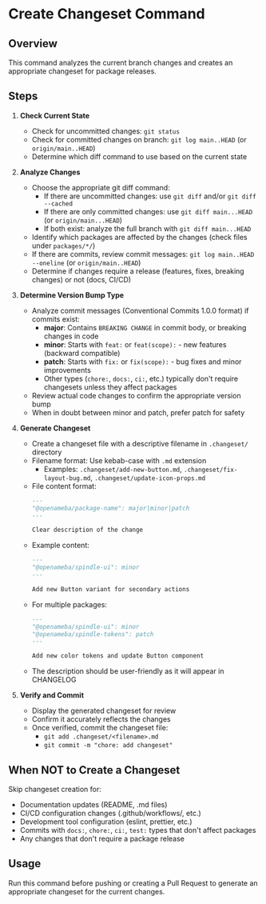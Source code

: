 # Create Changeset Command

## Overview

This command analyzes the current branch changes and creates an appropriate changeset for package releases.

## Steps

1. **Check Current State**
   - Check for uncommitted changes: `git status`
   - Check for committed changes on branch: `git log main..HEAD` (or `origin/main..HEAD`)
   - Determine which diff command to use based on the current state

2. **Analyze Changes**
   - Choose the appropriate git diff command:
     - If there are uncommitted changes: use `git diff` and/or `git diff --cached`
     - If there are only committed changes: use `git diff main...HEAD` (or `origin/main...HEAD`)
     - If both exist: analyze the full branch with `git diff main...HEAD`
   - Identify which packages are affected by the changes (check files under `packages/*/`)
   - If there are commits, review commit messages: `git log main..HEAD --oneline` (or `origin/main..HEAD`)
   - Determine if changes require a release (features, fixes, breaking changes) or not (docs, CI/CD)

3. **Determine Version Bump Type**
   - Analyze commit messages (Conventional Commits 1.0.0 format) if commits exist:
     - **major**: Contains `BREAKING CHANGE` in commit body, or breaking changes in code
     - **minor**: Starts with `feat:` or `feat(scope):` - new features (backward compatible)
     - **patch**: Starts with `fix:` or `fix(scope):` - bug fixes and minor improvements
     - Other types (`chore:`, `docs:`, `ci:`, etc.) typically don't require changesets unless they affect packages
   - Review actual code changes to confirm the appropriate version bump
   - When in doubt between minor and patch, prefer patch for safety

4. **Generate Changeset**
   - Create a changeset file with a descriptive filename in `.changeset/` directory
   - Filename format: Use kebab-case with `.md` extension
     - Examples: `.changeset/add-new-button.md`, `.changeset/fix-layout-bug.md`, `.changeset/update-icon-props.md`
   - File content format:
     ```markdown
     ---
     "@openameba/package-name": major|minor|patch
     ---

     Clear description of the change
     ```
   - Example content:
     ```markdown
     ---
     "@openameba/spindle-ui": minor
     ---

     Add new Button variant for secondary actions
     ```
   - For multiple packages:
     ```markdown
     ---
     "@openameba/spindle-ui": minor
     "@openameba/spindle-tokens": patch
     ---

     Add new color tokens and update Button component
     ```
   - The description should be user-friendly as it will appear in CHANGELOG

5. **Verify and Commit**
   - Display the generated changeset for review
   - Confirm it accurately reflects the changes
   - Once verified, commit the changeset file:
     - `git add .changeset/<filename>.md`
     - `git commit -m "chore: add changeset"`

## When NOT to Create a Changeset

Skip changeset creation for:
- Documentation updates (README, .md files)
- CI/CD configuration changes (.github/workflows/, etc.)
- Development tool configuration (eslint, prettier, etc.)
- Commits with `docs:`, `chore:`, `ci:`, `test:` types that don't affect packages
- Any changes that don't require a package release

## Usage

Run this command before pushing or creating a Pull Request to generate an appropriate changeset for the current changes.
